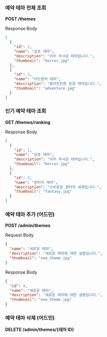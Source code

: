 ### 예약 테마 전체 조회

**POST /themes**

Response Body

```json
[
  {
    "id": 1,
    "name": "공포 테마",
    "description": "아주 무서운 테마입니다.",
    "thumbnail": "horror.jpg"
  },
  {
    "id": 2,
    "name": "어드벤처 테마",
    "description": "흥미진진한 모험 테마입니다.",
    "thumbnail": "adventure.jpg"
  }
]
```

### 인기 예약 테마 조회

**GET /themes/ranking**

Response Body

```json
[
  {
    "id": 1,
    "name": "공포 테마",
    "description": "아주 무서운 테마입니다.",
    "thumbnail": "horror.jpg"
  },
  {
    "id": 3,
    "name": "판타지 테마",
    "description": "신비로운 판타지 세계입니다.",
    "thumbnail": "fantasy.jpg"
  }
]
```

### 예약 테마 추가 (어드민)

**POST /admin/themes**

Request Body

```json
{
  "name": "새로운 테마",
  "description": "새로운 테마에 대한 설명입니다.",
  "thumbnail": "new_theme.jpg"
}
```

Response Body

```json
{
  "id": 4,
  "name": "새로운 테마",
  "description": "새로운 테마에 대한 설명입니다.",
  "thumbnail": "new_theme.jpg"
}
```

### 예약 테마 삭제 (어드민)

**DELETE /admin/themes/{테마 ID}**
